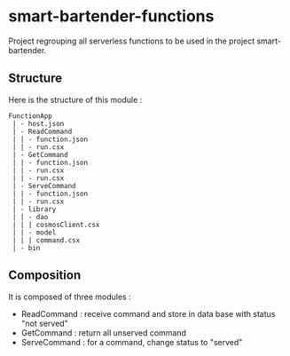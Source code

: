 # smart-bartender-functions

Project regrouping all serverless functions to be used in the project smart-bartender.

## Structure 

Here is the structure of this module : 

    FunctionApp
     | - host.json
     | - ReadCommand
     | | - function.json
     | | - run.csx
     | - GetCommand
     | | - function.json
     | | - run.csx 
     | | - run.csx
     | - ServeCommand
     | | - function.json
     | | - run.csx 
     | - library
     | | - dao
     | | | cosmosClient.csx
     | | - model
     | | | command.csx    
     | - bin

## Composition

It is composed of three modules : 

- ReadCommand : receive command and store in data base with status "not served"
- GetCommand : return all unserved command
- ServeCommand : for a command, change status to "served"